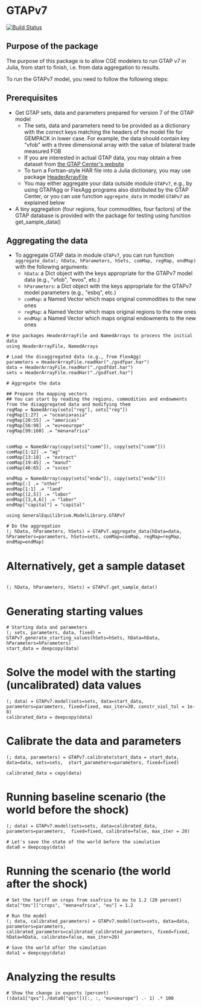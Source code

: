 # GTAPv7

[![Build Status](https://github.com/mivanic/GTAPv7.jl/actions/workflows/CI.yml/badge.svg?branch=master)](https://github.com/mivanic/GTAPv7.jl/actions/workflows/CI.yml?query=branch%3Amaster)

## Purpose of the package

The purpose of this package is to allow CGE modelers to run GTAP v7 in Julia, from start to finish, i.e. from data aggregation to results.

To run the GTAPv7 model, you need to follow the following steps:

## Prerequisites

- Get GTAP sets, data and parameters prepared for version 7 of the GTAP model
    - The sets, data and parameters need to be provided as a dictionary with the correct keys matching the headers of the model file for GEMPACK in lower case. For example, the data should contain key "vfob" with a three dimensional array with the value of bilateral trade measured FOB
    - If you are interested in actual GTAP data, you may obtain a free dataset from [the GTAP Center's website](https://www.gtap.agecon.purdue.edu/)
    - To turn a Fortran-style HAR file into a Julia dictionary, you may use package [HeaderArrayFile](https://github.com/mivanic/HeaderArrayFile.jl)
    - You may either aggregate your data outside module `GTAPv7`, e.g., by using GTAPAgg or FlexAgg programs also distributed by the GTAP Center, or you can use function `aggregate_data` in model `GTAPv7` as explained below
- A tiny aggregation (four regions, four commodities, four factors) of the GTAP database is provided with the package for testing using function get_sample_data()

## Aggregating the data

- To aggregate GTAP data in module `GTAPv7`, you can run function `aggregate_data(; hData, hParameters, hSets, comMap, regMap, endMap)` with the following arguments:
    - `hData`: a Dict object with the keys appropriate for the GTAPv7 model data (e.g., "vfob", "evos", etc.)
    - `hParameters`: a Dict object with the keys appropriate for the GTAPv7 model parameters (e.g., "esbq", etc.)
    - `comMap`: a Named Vector which maps original commodities to the new ones 
    - `regMap`: a Named Vector which maps original regions to the new ones
    - `endMap`: a Named Vector which maps original endowments to the new ones
        

```
# Use packages HeaderArrayFile and NamedArrays to process the initial data
using HeaderArrayFile, NamedArrays

# Load the disaggregated data (e.g., from FlexAgg)
parameters = HeaderArrayFile.readHar("./gsdfpar.har")
data = HeaderArrayFile.readHar("./gsdfdat.har")
sets = HeaderArrayFile.readHar("./gsdfset.har")

# Aggregate the data

## Prepare the mapping vectors
## You can start by reading the regions, commodities and endowments from the disaggregated data and modifying them
regMap = NamedArray(sets["reg"], sets["reg"])
regMap[1:27] .= "oceania+asia"
regMap[28:55] .= "americas"
regMap[56:98] .= "eu+oeurope"
regMap[99:160] .= "mena+africa"


comMap = NamedArray(copy(sets["comm"]), copy(sets["comm"]))
comMap[1:12] .= "ag"
comMap[13:18] .= "extract"
comMap[19:45] .= "manuf"
comMap[46:65] .= "svces"

endMap = NamedArray(copy(sets["endw"]), copy(sets["endw"]))
endMap[:] .= "other"
endMap[1:1] .= "land"
endMap[[2,5]] .= "labor"
endMap[[3,4,6]] .= "labor"
endMap["capital"] = "capital"

using GeneralEquilibrium.ModelLibrary.GTAPv7

# Do the aggregation
(; hData, hParameters, hSets) = GTAPv7.aggregate_data(hData=data, hParameters=parameters, hSets=sets, comMap=comMap, regMap=regMap, endMap=endMap)

```

# Alternatively, get a sample dataset

```

(; hData, hParameters, hSets) = GTAPv7.get_sample_data()

```

# Generating starting values

```
# Starting data and parameters
(; sets, parameters, data, fixed) = GTAPv7.generate_starting_values(hSets=hSets, hData=hData, hParameters=hParameters)
start_data = deepcopy(data)
```

# Solve the model with the starting (uncalibrated) data  values

```
(; data) = GTAPv7.model(sets=sets, data=start_data, parameters=parameters, fixed=fixed, max_iter=30, constr_viol_tol = 1e-8)
calibrated_data = deepcopy(data)
```


# Calibrate the data and parameters

```
(; data, parameters) = GTAPv7.calibrate(start_data = start_data, data=data, sets=sets,  start_parameters=parameters, fixed=fixed)

calibrated_data = copy(data)
```


# Running baseline scenario (the world before the shock)

```
(; data) = GTAPv7.model(sets=sets, data=calibrated_data, parameters=parameters,  fixed=fixed, calibrate=false, max_iter = 20)

# Let's save the state of the world before the simulation
data0 = deepcopy(data)
```

# Running the scenario (the world after the shock)

```
# Set the tariff on crops from ssafrica to eu to 1.2 (20 percent)
data["tms"]["crops", "mena+africa", "eu"] = 1.2

# Run the model
(; data, calibrated_parameters) = GTAPv7.model(sets=sets, data=data, parameters=parameters, calibrated_parameters=calibrated_calibrated_parameters, fixed=fixed, hData=hData, calibrate=false, max_iter=20)

# Save the world after the simulation
data1 = deepcopy(data)
```

# Analyzing the results

```
# Show the change in exports (percent)
((data1["qxs"]./data0["qxs"])[:, :, "eu+oeurope"] .- 1) .* 100

```




